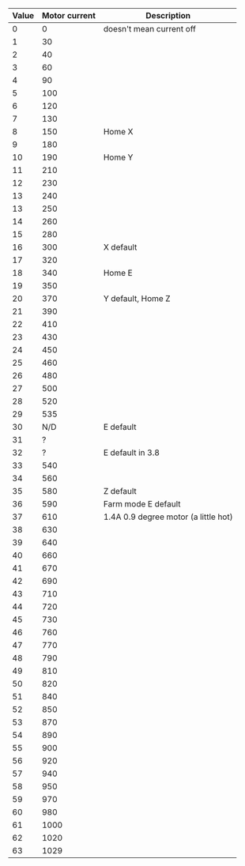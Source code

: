 
| Value | Motor current | Description |
|---|---|---|
|0|0| doesn't mean current off| lowest current is 1/32 current with vsense low range |||
|1|30|
|2|40|
|3|60|
|4|90|
|5|100|
|6|120|
|7|130|
|8|150| Home X |
|9|180|
|10|190| Home Y |
|11|210|
|12|230|
|13|240|
|13|250|
|14|260|
|15|280|
|16|300| X default |
|17|320|
|18|340| Home E |
|19|350|
|20|370| Y default, Home Z |
|21|390|
|22|410|
|23|430|
|24|450|
|25|460|
|26|480|
|27|500|
|28|520|
|29|535|
|30| N/D | E default |
|31| ? |
|32| ? | E default in 3.8 |
|33|540|
|34|560|
|35|580| Z default |
|36|590| Farm mode E default |
|37|610| 1.4A 0.9 degree motor (a little hot) |
|38|630|
|39|640|
|40|660|
|41|670|
|42|690|
|43|710|
|44|720|
|45|730|  
|46|760|  
|47|770|  
|48|790|  
|49|810|  
|50|820|  
|51|840|  
|52|850|  
|53|870|  
|54|890|  
|55|900|  
|56|920|  
|57|940|  
|58|950|  
|59|970|  
|60|980|  
|61|1000|  
|62|1020|  
|63|1029|  